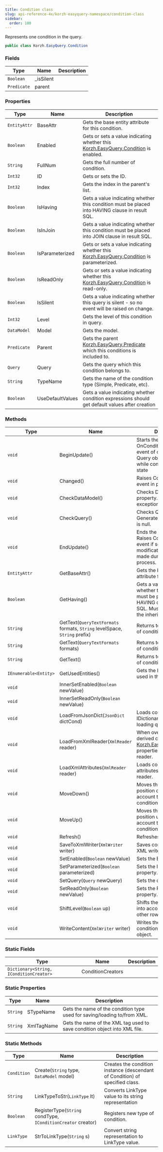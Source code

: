 ```yaml
---
title: Condition class
slug: api-reference-4x/korzh-easyquery-namespace/condition-class
sidebar:
  order: 100
---
```


Represents one condition in the query.
```csharp
public class Korzh.EasyQuery.Condition

```

### Fields

| Type | Name | Description | 
| --- | --- | --- | 
| `Boolean` | _isSilent |  | 
| `Predicate` | parent |  | 


### Properties

| Type | Name | Description | 
| --- | --- | --- | 
| `EntityAttr` | BaseAttr | Gets the base entity attribute for this condition. | 
| `Boolean` | Enabled | Gets or sets a value indicating whether this [Korzh.EasyQuery.Condition](///easyquery/docs/api-reference-4x/korzh-easyquery-namespace/condition-class) is enabled. | 
| `String` | FullNum | Gets the full number of condition. | 
| `Int32` | ID | Gets or sets the ID. | 
| `Int32` | Index | Gets the index in the parent's list. | 
| `Boolean` | IsHaving | Gets a value indicating whether this condition must be placed into HAVING clause in result SQL. | 
| `Boolean` | IsInJoin | Gets a value indicating whether this condition must be placed into JOIN clause in result SQL. | 
| `Boolean` | IsParameterized | Gets or sets a value indicating whether this [Korzh.EasyQuery.Condition](///easyquery/docs/api-reference-4x/korzh-easyquery-namespace/condition-class) is parameterized. | 
| `Boolean` | IsReadOnly | Gets or sets a value indicating whether this [Korzh.EasyQuery.Condition](///easyquery/docs/api-reference-4x/korzh-easyquery-namespace/condition-class) is read-only. | 
| `Boolean` | IsSilent | Gets a value indicating whether this query is silent - so no event will be raised on change. | 
| `Int32` | Level | Gets the level of this condition in query. | 
| `DataModel` | Model | Gets the model. | 
| `Predicate` | Parent | Gets the parent [Korzh.EasyQuery.Predicate](///easyquery/docs/api-reference-4x/korzh-easyquery-namespace/predicate-class) which this conditions is included to. | 
| `Query` | Query | Gets the query which this condition belongs to. | 
| `String` | TypeName | Gets the name of the condition type (Simple, Predicate, etc). | 
| `Boolean` | UseDefaultValues | Gets a value indicating whether condition expressions should get default values after creation | 


### Methods

| Type | Name | Description | 
| --- | --- | --- | 
| `void` | BeginUpdate() | Starts the update process.  OnConditionsChanged event of corresponding Query object is not raised while condition is in update state | 
| `void` | Changed() | Raises ConditionsChange event in parent object | 
| `void` | CheckDataModel() | Checks DataModel property. Generates an exception if it is null. | 
| `void` | CheckQuery() | Checks Query property. Generates an exception if it is null. | 
| `void` | EndUpdate() | Ends the update process.  Raises ConditionsChange event if some modification(s) was(were) made during update process. | 
| `EntityAttr` | GetBaseAttr() | Gets the base entity attribute for this condition. | 
| `Boolean` | GetHaving() | Gets a value indicating whether this condition must be placed into HAVING clause in result SQL.  Must be overriden in the inherited classes | 
| `String` | GetText(`QueryTextFormats` formats, `String` levelSpace, `String` prefix) | Returns text representation of condition | 
| `String` | GetText(`QueryTextFormats` formats) | Returns text representation of condition | 
| `String` | GetText() | Returns text representation of condition | 
| `IEnumerable<Entity>` | GetUsedEntities() | Gets the list of entities used in this condition | 
| `void` | InnerSetEnabled(`Boolean` newValue) |  | 
| `void` | InnerSetReadOnly(`Boolean` newValue) |  | 
| `void` | LoadFromJsonDict(`JsonDict` dictCond) | Loads condition from IDictionary. Used during loading query from JSON | 
| `void` | LoadFromXmlReader(`XmlReader` reader) | When overriden in a derived class loads [Korzh.EasyQuery.Condition](///easyquery/docs/api-reference-4x/korzh-easyquery-namespace/condition-class) properties from XML reader. | 
| `void` | LoadXmlAttributes(`XmlReader` reader) | Loads conditions node attributes from XML reader. | 
| `void` | MoveDown() | Moves the condition to one position down (taking into account the level of other conditions). | 
| `void` | MoveUp() | Moves the condition to one position up (taking into account the level of other conditions). | 
| `void` | Refresh() | Refreshes this instance. | 
| `void` | SaveToXmlWriter(`XmlWriter` writer) | Saves condition object to XML writer. | 
| `void` | SetEnabled(`Boolean` newValue) | Sets the Enabled property. | 
| `void` | SetParameterized(`Boolean` parameterized) | Sets the IsParameterized property. | 
| `void` | SetQuery(`Query` newQuery) | Sets the query. | 
| `void` | SetReadOnly(`Boolean` newValue) | Sets the ReadOnly property. | 
| `void` | ShiftLevel(`Boolean` up) | Shifts the row level (taking into account the level of other rows) | 
| `void` | WriteContent(`XmlWriter` writer) | Writes the content of condition to XmlWriter object. | 


### Static Fields

| Type | Name | Description | 
| --- | --- | --- | 
| `Dictionary<String, IConditionCreator>` | ConditionCreators |  | 


### Static Properties

| Type | Name | Description | 
| --- | --- | --- | 
| `String` | STypeName | Gets the name of the condition type used for saving/loading to/from XML. | 
| `String` | XmlTagName | Gets the name of the XML tag used to save condition object into XML file. | 


### Static Methods

| Type | Name | Description | 
| --- | --- | --- | 
| `Condition` | Create(`String` type, `DataModel` model) | Creates the condition instance (descendant of Condition) of specified class. | 
| `String` | LinkTypeToStr(`LinkType` lt) | Converts LinkType value to its string representation | 
| `Boolean` | RegisterType(`String` condType, `IConditionCreator` creator) | Registers new type of condition. | 
| `LinkType` | StrToLinkType(`String` s) | Convert string representation to LinkType value. |

